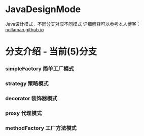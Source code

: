 # JavaDesignMode
Java设计模式，不同分支对应不同模式
详细解释可以参考本人博客：[nullaman.github.io](http://nullaman.github.io)

# 分支介绍 - 当前(5)分支
### simpleFactory 简单工厂模式
### strategy 策略模式
### decorator 装饰器模式
### proxy 代理模式
### methodFactory 工厂方法模式
